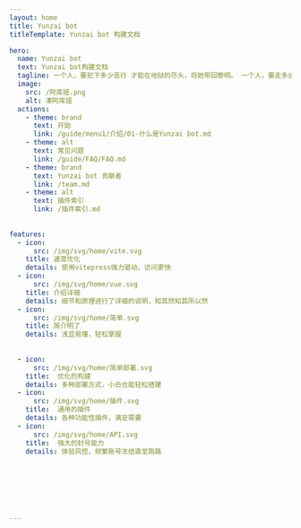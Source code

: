 ```yaml
---
layout: home
title: Yunzai bot
titleTemplate: Yunzai bot 构建文档

hero:
  name: Yunzai bot 
  text: Yunzai bot构建文档
  tagline: 一个人，要犯下多少恶行 才能在地狱的尽头，将她带回黎明。 一个人，要走多远的距离 才能在时光的尽头，追回最初的自己
  image:
    src: /阿库娅.png
    alt: 凑阿库娅
  actions:
    - theme: brand
      text: 开始
      link: /guide/menu1/介绍/01-什么是Yunzai bot.md
    - theme: alt
      text: 常见问题
      link: /guide/FAQ/FAQ.md
    - theme: brand
      text: Yunzai bot 贡献者
      link: /team.md
    - theme: alt
      text: 插件索引
      link: /插件索引.md
   
      
features:
  - icon: 
      src: /img/svg/home/vite.svg
    title: 速度优化
    details: 使用vitepress强力驱动，访问更快
  - icon:
      src: /img/svg/home/vue.svg
    title: 介绍详细
    details: 细节和原理进行了详细的说明，知其然知其所以然
  - icon:
      src: /img/svg/home/简单.svg
    title: 简介明了
    details: 浅显易懂，轻松掌握
    
   
  - icon: 
      src: /img/svg/home/简单部署.svg
    title:  优化的构建
    details: 多种部署方式，小白也能轻松搭建
  - icon: 
      src: /img/svg/home/插件.svg
    title:  通用的插件
    details: 各种功能性插件，满足需要
  - icon: 
      src: /img/svg/home/API.svg
    title:  强大的封号能力
    details: 体验风控，频繁账号冻结直至跑路
    
    
    
    
       
      
  
---
```

        
<style>
:root {
  --vp-home-hero-name-color: transparent;
  --vp-home-hero-name-background: -webkit-linear-gradient(120deg, #646cff, #fcbfc7);
  
  
}

</style>